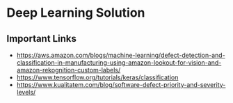 # Deep Learning Solution

## Important Links

- https://aws.amazon.com/blogs/machine-learning/defect-detection-and-classification-in-manufacturing-using-amazon-lookout-for-vision-and-amazon-rekognition-custom-labels/
- https://www.tensorflow.org/tutorials/keras/classification
- https://www.kualitatem.com/blog/software-defect-priority-and-severity-levels/




